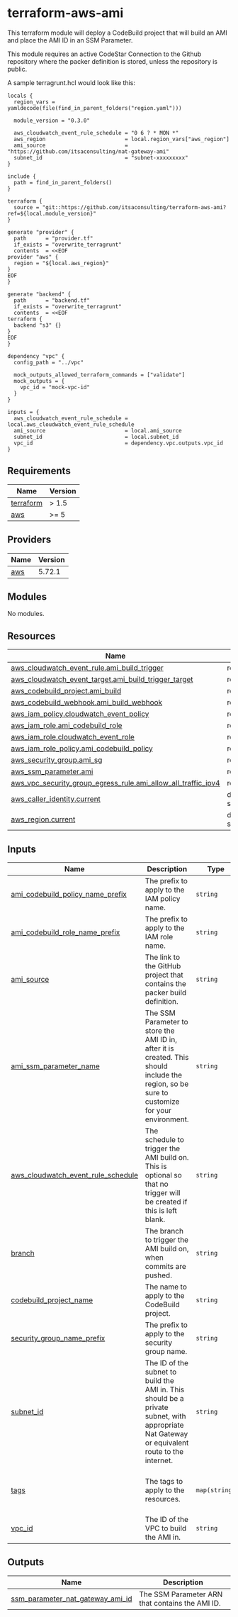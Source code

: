 # terraform-aws-ami
This terraform module will deploy a CodeBuild project that will build an AMI and place the AMI ID in an SSM Parameter.

This module requires an active CodeStar Connection to the Github repository where the packer definition is stored, unless the repository is public.

A sample terragrunt.hcl would look like this:

```
locals {
  region_vars = yamldecode(file(find_in_parent_folders("region.yaml")))

  module_version = "0.3.0"

  aws_cloudwatch_event_rule_schedule = "0 6 ? * MON *"
  aws_region                         = local.region_vars["aws_region"]
  ami_source                         = "https://github.com/itsaconsulting/nat-gateway-ami"
  subnet_id                          = "subnet-xxxxxxxxx"
}

include {
  path = find_in_parent_folders()
}

terraform {
  source = "git::https://github.com/itsaconsulting/terraform-aws-ami?ref=${local.module_version}"
}

generate "provider" {
  path      = "provider.tf"
  if_exists = "overwrite_terragrunt"
  contents  = <<EOF
provider "aws" {
  region = "${local.aws_region}"
}
EOF
}

generate "backend" {
  path      = "backend.tf"
  if_exists = "overwrite_terragrunt"
  contents  = <<EOF
terraform {
  backend "s3" {}
}
EOF
}

dependency "vpc" {
  config_path = "../vpc"

  mock_outputs_allowed_terraform_commands = ["validate"]
  mock_outputs = { 
    vpc_id = "mock-vpc-id"
  }
}

inputs = { 
  aws_cloudwatch_event_rule_schedule = local.aws_cloudwatch_event_rule_schedule
  ami_source                         = local.ami_source
  subnet_id                          = local.subnet_id
  vpc_id                             = dependency.vpc.outputs.vpc_id
}
```

## Requirements

| Name | Version |
|------|---------|
| <a name="requirement_terraform"></a> [terraform](#requirement\_terraform) | > 1.5 |
| <a name="requirement_aws"></a> [aws](#requirement\_aws) | >= 5 |

## Providers

| Name | Version |
|------|---------|
| <a name="provider_aws"></a> [aws](#provider\_aws) | 5.72.1 |

## Modules

No modules.

## Resources

| Name | Type |
|------|------|
| [aws_cloudwatch_event_rule.ami_build_trigger](https://registry.terraform.io/providers/hashicorp/aws/latest/docs/resources/cloudwatch_event_rule) | resource |
| [aws_cloudwatch_event_target.ami_build_trigger_target](https://registry.terraform.io/providers/hashicorp/aws/latest/docs/resources/cloudwatch_event_target) | resource |
| [aws_codebuild_project.ami_build](https://registry.terraform.io/providers/hashicorp/aws/latest/docs/resources/codebuild_project) | resource |
| [aws_codebuild_webhook.ami_build_webhook](https://registry.terraform.io/providers/hashicorp/aws/latest/docs/resources/codebuild_webhook) | resource |
| [aws_iam_policy.cloudwatch_event_policy](https://registry.terraform.io/providers/hashicorp/aws/latest/docs/resources/iam_policy) | resource |
| [aws_iam_role.ami_codebuild_role](https://registry.terraform.io/providers/hashicorp/aws/latest/docs/resources/iam_role) | resource |
| [aws_iam_role.cloudwatch_event_role](https://registry.terraform.io/providers/hashicorp/aws/latest/docs/resources/iam_role) | resource |
| [aws_iam_role_policy.ami_codebuild_policy](https://registry.terraform.io/providers/hashicorp/aws/latest/docs/resources/iam_role_policy) | resource |
| [aws_security_group.ami_sg](https://registry.terraform.io/providers/hashicorp/aws/latest/docs/resources/security_group) | resource |
| [aws_ssm_parameter.ami](https://registry.terraform.io/providers/hashicorp/aws/latest/docs/resources/ssm_parameter) | resource |
| [aws_vpc_security_group_egress_rule.ami_allow_all_traffic_ipv4](https://registry.terraform.io/providers/hashicorp/aws/latest/docs/resources/vpc_security_group_egress_rule) | resource |
| [aws_caller_identity.current](https://registry.terraform.io/providers/hashicorp/aws/latest/docs/data-sources/caller_identity) | data source |
| [aws_region.current](https://registry.terraform.io/providers/hashicorp/aws/latest/docs/data-sources/region) | data source |

## Inputs

| Name | Description | Type | Default | Required |
|------|-------------|------|---------|:--------:|
| <a name="input_ami_codebuild_policy_name_prefix"></a> [ami\_codebuild\_policy\_name\_prefix](#input\_ami\_codebuild\_policy\_name\_prefix) | The prefix to apply to the IAM policy name. | `string` | `"codebuild-ami-policy"` | no |
| <a name="input_ami_codebuild_role_name_prefix"></a> [ami\_codebuild\_role\_name\_prefix](#input\_ami\_codebuild\_role\_name\_prefix) | The prefix to apply to the IAM role name. | `string` | `"codebuild-ami-role"` | no |
| <a name="input_ami_source"></a> [ami\_source](#input\_ami\_source) | The link to the GitHub project that contains the packer build definition. | `string` | `"https://github.com/itsaconsulting/nat-gateway-ami"` | no |
| <a name="input_ami_ssm_parameter_name"></a> [ami\_ssm\_parameter\_name](#input\_ami\_ssm\_parameter\_name) | The SSM Parameter to store the AMI ID in, after it is created.  This should include the region, so be sure to customize for your environment. | `string` | `"/amis/linux/us-west-2/codebuild-ami-nat-gateway"` | no |
| <a name="input_aws_cloudwatch_event_rule_schedule"></a> [aws\_cloudwatch\_event\_rule\_schedule](#input\_aws\_cloudwatch\_event\_rule\_schedule) | The schedule to trigger the AMI build on.  This is optional so that no trigger will be created if this is left blank. | `string` | `""` | no |
| <a name="input_branch"></a> [branch](#input\_branch) | The branch to trigger the AMI build on, when commits are pushed. | `string` | `"main"` | no |
| <a name="input_codebuild_project_name"></a> [codebuild\_project\_name](#input\_codebuild\_project\_name) | The name to apply to the CodeBuild project. | `string` | `"codebuild-project-ami"` | no |
| <a name="input_security_group_name_prefix"></a> [security\_group\_name\_prefix](#input\_security\_group\_name\_prefix) | The prefix to apply to the security group name. | `string` | `"codebuild-ami-sg"` | no |
| <a name="input_subnet_id"></a> [subnet\_id](#input\_subnet\_id) | The ID of the subnet to build the AMI in.  This should be a private subnet, with appropriate Nat Gateway or equivalent route to the internet. | `string` | n/a | yes |
| <a name="input_tags"></a> [tags](#input\_tags) | The tags to apply to the resources. | `map(string)` | <pre>{<br>  "Environment": "development",<br>  "Name": "codebuild-ami"<br>}</pre> | no |
| <a name="input_vpc_id"></a> [vpc\_id](#input\_vpc\_id) | The ID of the VPC to build the AMI in. | `string` | n/a | yes |

## Outputs

| Name | Description |
|------|-------------|
| <a name="output_ssm_parameter_nat_gateway_ami_id"></a> [ssm\_parameter\_nat\_gateway\_ami\_id](#output\_ssm\_parameter\_nat\_gateway\_ami\_id) | The SSM Parameter ARN that contains the AMI ID. |
